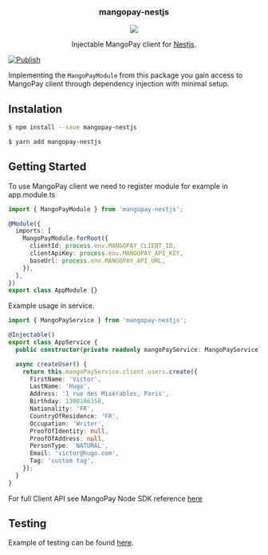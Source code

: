 <p align="center">
  <h3 align="center">
    mangopay-nestjs
  </h3>

  <p align="center" width=50 height=50>
    <img src="https://user-images.githubusercontent.com/11197291/215848127-ffd3248c-f132-4224-9674-56acc39d1513.jpg"/>
  </p>

  <p align="center">
    Injectable MangoPay client for <a href="https://nestjs.com/">Nestjs</a>.
  </p>
</p>

[![Publish](https://github.com/nabeelhayat/mangopay-nestjs/actions/workflows/publish.yml/badge.svg)](https://github.com/nabeelhayat/mangopay-nestjs/actions/workflows/publish.yml)

Implementing the `MangoPayModule` from this package you gain access to MangoPay client through dependency injection with minimal setup.

## Instalation

```bash
$ npm install --save mangopay-nestjs
```

```bash
$ yarn add mangopay-nestjs
```

## Getting Started

To use MangoPay client we need to register module for example in app.module.ts

```typescript
import { MangoPayModule } from 'mangopay-nestjs';

@Module({
  imports: [
    MangoPayModule.forRoot({
      clientId: process.env.MANGOPAY_CLIENT_ID,
      clientApiKey: process.env.MANGOPAY_API_KEY,
      baseUrl: process.env.MANGOPAY_API_URL,
    }),
  ],
})
export class AppModule {}
```
Example usage in service.

```typescript
import { MangoPayService } from 'mangopay-nestjs';

@Injectable()
export class AppService {
  public constructor(private readonly mangoPayService: MangoPayService) {}

  async createUser() {
    return this.mangoPayService.client.users.create({
      FirstName: 'Victor',
      LastName: 'Hugo',
      Address: '1 rue des Misérables, Paris',
      Birthday: 1300186358,
      Nationality: 'FR',
      CountryOfResidence: 'FR',
      Occupation: 'Writer',
      ProofOfIdentity: null,
      ProofOfAddress: null,
      PersonType: 'NATURAL',
      Email: 'victor@hugo.com',
      Tag: 'custom tag',
    });
  }
}
```

For full Client API see MangoPay Node SDK reference [here](https://github.com/Mangopay/mangopay2-nodejs-sdk)

## Testing

Example of testing can be found [here](https://github.com/nabeelhayat/mangopay-nestjs/blob/development/lib/__tests__/mangoPay.module.test.ts).
